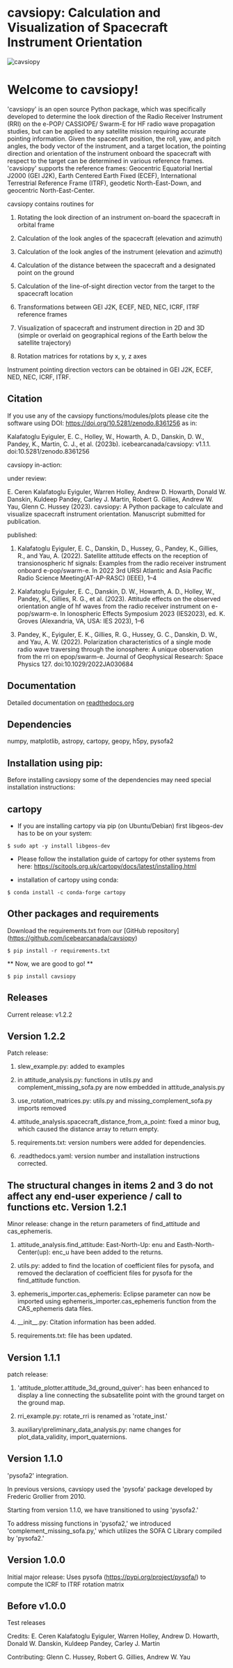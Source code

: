 # cavsiopy: Calculation and Visualization of Spacecraft Instrument Orientation

![cavsiopy](logos/cavsiopy.png)

Welcome to cavsiopy!
====================
'cavsiopy' is an open source Python package, which was specifically developed to determine the look direction of the Radio Receiver Instrument (RRI) on the e-POP/ CASSIOPE/ Swarm-E for HF radio wave propagation studies, but can be applied to any satellite mission requiring accurate pointing information. Given the spacecraft position, the roll, yaw, and pitch angles, the body vector of the instrument, and a target location, the pointing direction and orientation of the instrument onboard the spacecraft with respect to the target can be determined in various reference frames. 'cavsiopy' supports the reference frames: Geocentric Equatorial Inertial J2000 (GEI J2K), Earth Centered Earth Fixed (ECEF), International Terrestrial Reference Frame (ITRF), geodetic North-East-Down, and geocentric North-East-Center. 

cavsiopy contains routines for 

1. Rotating the look direction of an instrument on-board the spacecraft in orbital frame 

2. Calculation of the look angles of the spacecraft (elevation and azimuth) 

3. Calculation of the look angles of the instrument (elevation and azimuth) 

4. Calculation of the distance between the spacecraft and a designated point on the ground 

5. Calculation of the line-of-sight direction vector from the target to the spacecraft location

6. Transformations between GEI J2K, ECEF, NED, NEC, ICRF, ITRF reference frames 

7. Visualization of spacecraft and instrument direction in 2D and 3D (simple or overlaid on geographical regions of the Earth below the satellite trajectory)

8. Rotation matrices for rotations by x, y, z axes

Instrument pointing direction vectors can be obtained in GEI J2K, ECEF, NED, NEC, ICRF, ITRF.

Citation
--------

If you use any of the cavsiopy functions/modules/plots please cite the software using DOI: https://doi.org/10.5281/zenodo.8361256 as in:

Kalafatoglu Eyiguler, E. C., Holley, W., Howarth, A. D., Danskin, D. W., Pandey, K., Martin, C. J., et al. (2023b). icebearcanada/cavsiopy: v1.1.1. doi:10.5281/zenodo.8361256 

cavsiopy in-action:

under review: 

E. Ceren Kalafatoglu Eyiguler, Warren Holley, Andrew D. Howarth, Donald W. Danskin, Kuldeep Pandey, Carley J. Martin, Robert G. Gillies, Andrew W. Yau, Glenn C. Hussey (2023). cavsiopy: A Python package to calculate and visualize spacecraft instrument orientation. Manuscript submitted for publication.

published:
1. Kalafatoglu Eyiguler, E. C., Danskin, D., Hussey, G., Pandey, K., Gillies, R., and Yau, A. (2022). Satellite attitude effects on the reception of transionospheric hf signals: Examples from the radio receiver instrument onboard e-pop/swarm-e. In 2022 3rd URSI Atlantic and Asia Pacific Radio Science Meeting(AT-AP-RASC) (IEEE), 1–4

2. Kalafatoglu Eyiguler, E. C., Danskin, D. W., Howarth, A. D., Holley, W., Pandey, K., Gillies, R. G., et al. (2023). Attitude effects on the observed orientation angle of hf waves from the radio receiver instrument on e-pop/swarm-e. In Ionospheric Effects Symposium 2023 (IES2023), ed. K. Groves (Alexandria, VA, USA: IES 2023), 1–6

3. Pandey, K., Eyiguler, E. K., Gillies, R. G., Hussey, G. C., Danskin, D. W., and Yau, A. W. (2022). Polarization characteristics of a single mode radio wave traversing through the ionosphere: A unique observation from the rri on epop/swarm-e. Journal of Geophysical Research: Space Physics 127. doi:10.1029/2022JA030684

Documentation
-------------
Detailed documentation on [readthedocs.org](http://cavsiopy.readthedocs.io/)

Dependencies
------------
numpy, matplotlib, astropy, cartopy, geopy, h5py, pysofa2

Installation using pip:
-----------------------
Before installing cavsiopy some of the dependencies may need special installation instructions:

cartopy
-------

- If you are installing cartopy via pip (on Ubuntu/Debian) first libgeos-dev has to be on your system:

```
$ sudo apt -y install libgeos-dev
```

- Please follow the installation guide of cartopy for other systems from here: https://scitools.org.uk/cartopy/docs/latest/installing.html

- installation of cartopy using conda:

```
$ conda install -c conda-forge cartopy
```

Other packages and requirements
-------------------------------
Download the requirements.txt from our [GitHub repository] (https://github.com/icebearcanada/cavsiopy)

```
$ pip install -r requirements.txt
```
** Now, we are good to go! **

```
$ pip install cavsiopy
```
Releases
--------

Current release: v1.2.2

Version 1.2.2
-------------

Patch release:

1. slew_example.py: added to examples

2. in attitude\_analysis.py: functions in utils.py and complement\_missing\_sofa.py are now embedded in attitude\_analysis.py

3. use\_rotation\_matrices.py: utils.py and missing\_complement\_sofa.py imports removed

4. attitude\_analysis.spacecraft\_distance\_from\_a\_point: fixed a minor bug, which caused the distance array to return empty.

5. requirements.txt: version numbers were added for dependencies.

6. .readthedocs.yaml: version number and installation instructions corrected.

The structural changes in items 2 and 3  do not affect any end-user experience / call to functions etc.
Version 1.2.1
-------------
Minor release: change in the return parameters of find\_attitude and cas\_ephemeris. 

1. attitude\_analysis.find\_attitude: East-North-Up: enu and Easth-North-Center(up): enc_u have been added to the returns.

2. utils.py: added to find the location of coefficient files for pysofa, and removed the declaration of coefficient files for pysofa for the find\_attitude function.

3. ephemeris\_importer.cas\_ephemeris: Eclipse parameter can now be imported using ephemeris\_importer.cas\_ephemeris function from the CAS_ephemeris data files.

4. \_\_init\_\_.py: Citation information has been added.

5. requirements.txt: file has been updated.

Version 1.1.1
-------------
patch release: 

1. 'attitude\_plotter.attitude\_3d\_ground\_quiver': has been enhanced to display a line connecting the subsatellite point with the ground target on the ground map.

2. rri\_example.py: rotate\_rri is renamed as 'rotate\_inst.'

3. auxiliary\preliminary\_data\_analysis.py: name changes for plot\_data\_validity, import\_quaternions.

Version 1.1.0
-------------
'pysofa2' integration.

In previous versions, cavsiopy used the 'pysofa' package developed by Frederic Grollier from 2010.

Starting from version 1.1.0, we have transitioned to using 'pysofa2.'

To address missing functions in 'pysofa2,' we introduced 'complement\_missing\_sofa.py,' which utilizes the SOFA C Library compiled by 'pysofa2.'

Version 1.0.0
-------------
Initial major release: Uses pysofa (https://pypi.org/project/pysofa/) to compute the ICRF to ITRF rotation matrix

Before v1.0.0
--------------
Test releases

Credits: E. Ceren Kalafatoglu Eyiguler, Warren Holley, Andrew D. Howarth, Donald W. Danskin, Kuldeep Pandey, Carley J. Martin

Contributing: Glenn C. Hussey, Robert G. Gillies, Andrew W. Yau
